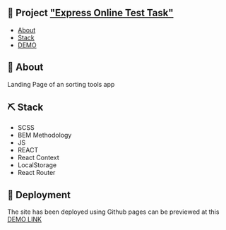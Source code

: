 ## 📝 Project ["Express Online Test Task"](https://danielsorokowski.github.io/test_task-xpress-online/)
- [About](#about)
- [Stack](#stack)
- [DEMO](#demo)
## 🧐 About <a name = "about"></a>
Landing Page of an sorting tools app

## ⛏️ Stack <a name="stack"></a> 
- SCSS
- BEM Methodology
- JS
- REACT
- React Context
- LocalStorage
- React Router

## 🚀 Deployment <a name="demo"></a>
The site has been deployed using Github pages can be previewed at this [DEMO LINK](https://danielsorokowski.github.io/unlimitech-landing-page/) 
